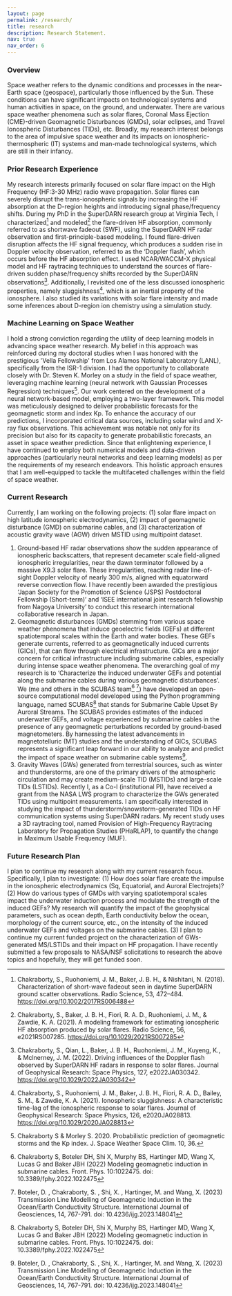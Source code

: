 ```yaml
---
layout: page
permalink: /research/
title: research
description: Research Statement.
nav: true
nav_order: 6
---
```


### Overview
Space weather refers to the dynamic conditions and processes in the near-Earth space (geospace), particularly those influenced by the Sun. These conditions can have significant impacts on technological systems and human activities in space, on the ground, and underwater. There are various space weather phenomena such as solar flares, Coronal Mass Ejection (CME)-driven Geomagnetic Disturbances (GMDs), solar eclipses, and Travel Ionospheric Disturbances (TIDs), etc. Broadly, my research interest belongs to the area of impulsive space weather and its impacts on ionospheric-thermospheric (IT) systems and man-made technological systems, which are still in their infancy.

### Prior Research Experience
My research interests primarily focused on solar flare impact on the High Frequency (HF:3-30 MHz) radio wave propagation. Solar flares can severely disrupt the trans-ionospheric signals by increasing the HF absorption at the D-region heights and introducing signal phase/frequency shifts. During my PhD in the SuperDARN research group at Virginia Tech, I characterized[^1] and modeled[^2] the flare-driven HF absorption, commonly referred to as shortwave fadeout (SWF), using the SuperDARN HF radar observation and first-principle-based modeling. I found flare-driven disruption affects the HF signal frequency, which produces a sudden rise in Doppler velocity observation, referred to as the ‘Doppler flash’, which occurs before the HF absorption effect. I used NCAR/WACCM-X physical model and HF raytracing techniques to understand the sources of flare-driven sudden phase/frequency shifts recorded by the SuperDARN observations[^3]. Additionally, I revisited one of the less discussed ionospheric properties, namely sluggishness[^4], which is an inertial property of the ionosphere. I also studied its variations with solar flare intensity and made some inferences about D-region ion chemistry using a simulation study.

### Machine Learning on Space Weather
I hold a strong conviction regarding the utility of deep learning models in advancing space weather research. My belief in this approach was reinforced during my doctoral studies when I was honored with the prestigious 'Vella Fellowship' from Los Alamos National Laboratory (LANL), specifically from the ISR-1 division. I had the opportunity to collaborate closely with Dr. Steven K. Morley on a study in the field of space weather, leveraging machine learning (neural network with Gaussian Processes Regression) techniques[^7]. Our work centered on the development of a neural network-based model, employing a two-layer framework. This model was meticulously designed to deliver probabilistic forecasts for the geomagnetic storm and index Kp. To enhance the accuracy of our predictions, I incorporated critical data sources, including solar wind and X-ray flux observations. This achievement was notable not only for its precision but also for its capacity to generate probabilistic forecasts, an asset in space weather prediction. Since that enlightening experience, I have continued to employ both numerical models and data-driven approaches (particularly neural networks and deep learning models) as per the requirements of my research endeavors. This holistic approach ensures that I am well-equipped to tackle the multifaceted challenges within the field of space weather.

### Current Research
Currently, I am working on the following projects: (1) solar flare impact on high latitude ionospheric electrodynamics, (2) impact of geomagnetic disturbance (GMD) on submarine cables, and (3) characterization of acoustic gravity wave (AGW) driven MSTID using multipoint dataset.
1. Ground-based HF radar observations show the sudden appearance of ionospheric backscatters, that represent decameter scale field-aligned ionospheric irregularities, near the dawn terminator followed by a massive X9.3 solar flare. These irregularities, reaching radar line-of-sight Doppler velocity of nearly 300 m/s, aligned with equatorward reverse convection flow. I have recently been awarded the prestigious ‘Japan Society for the Promotion of Science (JSPS) Postdoctoral Fellowship (Short-term)’ and ‘ISEE international joint research fellowship from Nagoya University’ to conduct this research international collaborative research in Japan.
2. Geomagnetic disturbances (GMDs) stemming from various space weather phenomena that induce geoelectric fields (GEFs) at different spatiotemporal scales within the Earth and water bodies. These GEFs generate currents, referred to as geomagnetically induced currents (GICs), that can flow through electrical infrastructure. GICs are a major concern for critical infrastructure including submarine cables, especially during intense space weather phenomena. The overarching goal of my research is to ‘Characterize the induced underwater GEFs and potential along the submarine cables during various geomagnetic disturbances’. We (me and others in the SCUBAS team[^5] [^6]) have developed an open-source computational model developed using the Python programming language, named SCUBAS[^5] that stands for Submarine Cable Upset By Auroral Streams. The SCUBAS provides estimates of the induced underwater GEFs, and voltage experienced by submarine cables in the presence of any geomagnetic perturbations recorded by ground-based magnetometers. By harnessing the latest advancements in magnetotelluric (MT) studies and the understanding of GICs, SCUBAS represents a significant leap forward in our ability to analyze and predict the impact of space weather on submarine cable systems[^6].
3. Gravity Waves (GWs) generated from terrestrial sources, such as winter and thunderstorms, are one of the primary drivers of the atmospheric circulation and may create medium-scale TID (MSTIDs) and large-scale TIDs (LSTIDs). Recently I, as a Co-I (institutional PI), have received a grant from the NASA LWS program to characterize the GWs generated TIDs using multipoint measurements. I am specifically interested in studying the impact of thunderstorm/snowstorm-generated TIDs on HF communication systems using SuperDARN radars. My recent study uses a 3D raytracing tool, named Provision of High-Frequency Raytracing Laboratory for Propagation Studies (PHaRLAP), to quantify the change in Maximum Usable Frequency (MUF).

### Future Research Plan
I plan to continue my research along with my current research focus. Specifically, I plan to investigate: (1) How does solar flare create the impulse in the ionospheric electrodynamics (Sq, Equatorial, and Auroral Electrojets)? (2) How do various types of GMDs with varying spatiotemporal scales impact the underwater induction process and modulate the strength of the induced GEFs? My research will quantify the impact of the geophysical parameters, such as ocean depth, Earth conductivity below the ocean, morphology of the current source, etc., on the intensity of the induced underwater GEFs and voltages on the submarine cables. (3) I plan to continue my current funded project on the characterization of GWs-generated MS/LSTIDs and their impact on HF propagation. I have recently submitted a few proposals to NASA/NSF solicitations to research the above topics and hopefully, they will get funded soon.


[^1]: Chakraborty, S., Ruohoniemi, J. M., Baker, J. B. H., & Nishitani, N. (2018). Characterization of short-wave fadeout seen in daytime SuperDARN ground scatter observations. Radio Science, 53, 472–484. https://doi.org/10.1002/2017RS006488 

[^2]: Chakraborty, S., Baker, J. B. H., Fiori, R. A. D., Ruohoniemi, J. M., & Zawdie, K. A. (2021). A modeling framework for estimating ionospheric HF absorption produced by solar flares. Radio Science, 56, e2021RS007285. https://doi.org/10.1029/2021RS007285 

[^3]: Chakraborty, S., Qian, L., Baker, J. B. H., Ruohoniemi, J. M., Kuyeng, K., & Mclnerney, J. M. (2022). Driving influences of the Doppler flash observed by SuperDARN HF radars in response to solar flares. Journal of Geophysical Research: Space Physics, 127, e2022JA030342. https://doi.org/10.1029/2022JA030342 

[^4]: Chakraborty, S., Ruohoniemi, J. M., Baker, J. B. H., Fiori, R. A. D., Bailey, S. M., & Zawdie, K. A. (2021). Ionospheric sluggishness: A characteristic time-lag of the ionospheric response to solar flares. Journal of Geophysical Research: Space Physics, 126, e2020JA028813. https://doi.org/10.1029/2020JA028813 

[^5]: Chakraborty S, Boteler DH, Shi X, Murphy BS, Hartinger MD, Wang X, Lucas G and Baker JBH (2022) Modeling geomagnetic induction in submarine cables. Front. Phys. 10:1022475. doi: 10.3389/fphy.2022.1022475 

[^6]: Boteler, D. , Chakraborty, S. , Shi, X. , Hartinger, M. and Wang, X. (2023) Transmission Line Modelling of Geomagnetic Induction in the Ocean/Earth Conductivity Structure. International Journal of Geosciences, 14, 767-791. doi: 10.4236/ijg.2023.148041 

[^7]: Chakraborty S & Morley S. 2020. Probabilistic prediction of geomagnetic storms and the Kp index. J. Space Weather Space Clim. 10, 36.

